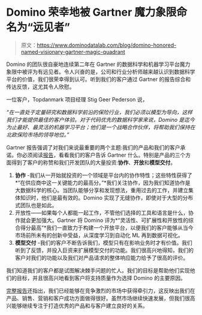# Domino 荣幸地被 Gartner 魔力象限命名为“远见者”

> 原文：<https://www.dominodatalab.com/blog/domino-honored-named-visionary-gartner-magic-quadrant>

Domino 的团队很自豪地连续第二年在 Gartner 的数据科学和机器学习平台魔力象限中被评为有远见者。令人兴奋的是，公司和行业分析师越来越认识到数据科学平台的价值，我们很荣幸得到认可。听到我们的客户通过 Gartner 的报告综合和传达反馈，这尤其令人欣慰。

一位客户，Topdanmark 项目经理 Stig Geer Pederson 说，

*“在一直处于定量研究和数据科学前沿的保险行业，我们必须以模型为导向，这样我们才能提供最佳的客户体验。对于代码优先的数据科学家来说，Domino 是迄今为止最好、最灵活的机器学习平台；他们是一个战略合作伙伴，将帮助我们保持在北欧保险市场的领导地位。”*

Gartner 报告强调了对我们来说最重要的两个主题:我们的产品和我们的客户承诺。你必须阅读[报告](https://www.dominodatalab.com/resources/gartner-magic-quadrant-data-science-platforms/?utm_campaign=Blog%20Referral_CH&utm_source=blog&utm_medium=blog&utm_content=Gartner-Magic-Quadrant-2018)，看看我们的客户告诉 Gartner 什么。特别是产品的三个方面得到了客户的称赞和我们开发团队的大量投资:**协作**、**开放**和**模型交付**。

1.  **协作** -我们从一开始就投资的一个领域是平台内的协作特性；这些特性获得了*“在供应商中这一关键能力的最高分。”*我们关注协作，因为我们知道协作是大数据科学的核心。当团队能够分享和发现想法，重用过去的工作，并建立集体知识时，他们是最有效的。Domino 实现了无缝协作，即使对于大型的分布式团队也是如此。
2.  开放性——如果每个人都能一起工作，不管他们选择的工具和语言是什么，协作就会更加强大。Gartner 将 Domino 评为*“灵活性、可扩展性和开放性的综合得分最高”*我们一直致力于构建一个开放平台，以便我们的客户能够从当今市场前所未有的创新中受益，从深度学习到自动化 ML 再到数据可视化。
3.  **模型交付** -我们的客户不断告诉我们，模型只有在影响业务时才有价值。我们听到了反馈，并投入巨资来扩展模型交付的功能。我们很高兴地得知，我们的客户对我们的功能以及我们对产品请求的整体响应能力给予了很高的评价。

我们知道我们的客户都是试图解决棘手问题的忙人。我们的目标是帮助他们实现他们的目标，并且很高兴地看到客户将支持质量作为选择 Domino 的主要原因。

[完整报告](https://www.dominodatalab.com/resources/gartner-magic-quadrant-data-science-platforms/?utm_campaign=Blog%20Referral_CH&utm_source=blog&utm_medium=blog&utm_content=Gartner-Magic-Quadrant-2018)还指出，我们已经能够在竞争激烈的市场中获得牵引力，这反映出我们在产品、销售、营销和客户成功方面做得很好。虽然市场继续快速发展，但我们很高兴能够继续专注于打造优秀的产品和与客户建立良好的关系。